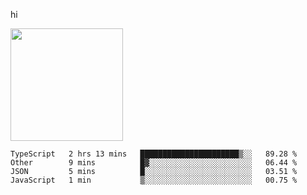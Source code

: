 hi

<img height="180em" src="https://github-readme-stats.vercel.app/api?username=AProductiveNerd&show_icons=true&hide_border=true&&count_private=true&include_all_commits=true" />

<!--START_SECTION:waka-->
```text
TypeScript   2 hrs 13 mins   ██████████████████████▒░░   89.28 % 
Other        9 mins          █▓░░░░░░░░░░░░░░░░░░░░░░░   06.44 % 
JSON         5 mins          █░░░░░░░░░░░░░░░░░░░░░░░░   03.51 % 
JavaScript   1 min           ▒░░░░░░░░░░░░░░░░░░░░░░░░   00.75 % 
```
<!--END_SECTION:waka-->
